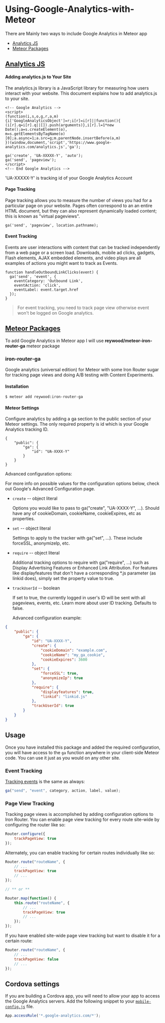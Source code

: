 # Using-Google-Analytics-with-Meteor

There are Mainly two ways to include Google Analytics in Meteor app 
* [Analytics JS](https://developers.google.com/analytics/devguides/collection/analyticsjs/)
* [Meteor Packages](https://atmospherejs.com/)

## [Analytics JS](https://developers.google.com/analytics/devguides/collection/analyticsjs/)

#### Adding analytics.js to Your Site

The analytics.js library is a JavaScript library for measuring how users interact with your website. This document explains how to add analytics.js to your site.

```
<!-- Google Analytics -->
<script>
(function(i,s,o,g,r,a,m){i['GoogleAnalyticsObject']=r;i[r]=i[r]||function(){
(i[r].q=i[r].q||[]).push(arguments)},i[r].l=1*new Date();a=s.createElement(o),
m=s.getElementsByTagName(o)[0];a.async=1;a.src=g;m.parentNode.insertBefore(a,m)
})(window,document,'script','https://www.google-analytics.com/analytics.js','ga');

ga('create', 'UA-XXXXX-Y', 'auto');
ga('send', 'pageview');
</script>
<!-- End Google Analytics -->
```

'UA-XXXXX-Y' is tracking id of your Google Analytics Account

#### Page Tracking

Page tracking allows you to measure the number of views you had for a particular page on your website. Pages often correspond to an an entire HTML document, but they can also represent dynamically loaded content; this is known as "virtual pageviews".

```
ga('send', 'pageview', location.pathname);
```

#### Event Tracking

Events are user interactions with content that can be tracked independently from a web page or a screen load. Downloads, mobile ad clicks, gadgets, Flash elements, AJAX embedded elements, and video plays are all examples of actions you might want to track as Events.

```
function handleOutboundLinkClicks(event) {
  ga('send', 'event', {
    eventCategory: 'Outbound Link',
    eventAction: 'click',
    eventLabel: event.target.href
  });
}
```

> For event tracking, you need to track page view otherwise event won't be logged on Google analytics.

## [Meteor Packages](https://atmospherejs.com/)

To add Google Analytics in Meteor app I will use __reywood/meteor-iron-router-ga__ meteor package 

### iron-router-ga

Google analytics (universal edition) for Meteor with some Iron Router sugar for tracking page views and doing A/B testing with Content Experiments.

#### Installation

```
$ meteor add reywood:iron-router-ga
```

#### Meteor Settings

Configure analytics by adding a ga section to the public section of your Meteor settings. The only required property is id which is your Google Analytics tracking ID.

```
{
    "public": {
        "ga": {
            "id": "UA-XXXX-Y"
        }
    }
}
```

Advanced configuration options:

For more info on possible values for the configuration options below, check out Google's Advanced Configuration page.

* `create` -- object literal

  Options you would like to pass to ga("create", "UA-XXXX-Y", ...). Should have any of cookieDomain, cookieName, cookieExpires, etc as properties.

* `set` -- object literal

  Settings to apply to the tracker with ga("set", ...). These include forceSSL, anonymizeIp, etc.

* `require` -- object literal

  Additional tracking options to require with ga("require", ...) such as Display Advertising Features or Enhanced Link Attribution. For features like displayfeatures that don't have a corresponding *.js parameter (as linkid does), simply set the property value to true.

* `trackUserId` -- boolean

  If set to true, the currently logged in user's ID will be sent with all pageviews, events, etc. Learn more about user ID tracking. Defaults to false.
  
  Advanced configuration example:

```json
{
    "public": {
        "ga": {
            "id": "UA-XXXX-Y",
            "create": {
                "cookieDomain": "example.com",
                "cookieName": "my_ga_cookie",
                "cookieExpires": 3600
            },
            "set": {
                "forceSSL": true,
                "anonymizeIp": true
            },
            "require": {
                "displayfeatures": true,
                "linkid": "linkid.js"
            },
            "trackUserId": true
        }
    }
}
```


## Usage

Once you have installed this package and added the required configuration, you will have access to the `ga` function anywhere in your client-side Meteor code. You can use it just as you would on any other site.

### Event Tracking

[Tracking events](https://developers.google.com/analytics/devguides/collection/analyticsjs/events) is the same as always:

```javascript
ga("send", "event", category, action, label, value);
```

### Page View Tracking

Tracking page views is accomplished by adding configuration options to Iron Router. You can enable page view tracking for every route site-wide by configuring the router like so:

```javascript
Router.configure({
    trackPageView: true
});
```

Alternately, you can enable tracking for certain routes individually like so:

```javascript
Router.route("routeName", {
    // ...
    trackPageView: true
    // ...
});

// ** or **

Router.map(function() {
    this.route("routeName", {
        // ...
        trackPageView: true
        // ...
    });
});
```

If you have enabled site-wide page view tracking but want to disable it for a certain route:

```javascript
Router.route("routeName", {
    // ...
    trackPageView: false
    // ...
});
```

## Cordova settings

If you are building a Cordova app, you will need to allow your app to access the Google Analytics servers. Add the following snippet to your [`mobile-config.js`](https://docs.meteor.com/#/full/mobileconfigjs) file.

```javascript
App.accessRule('*.google-analytics.com/*');
```
